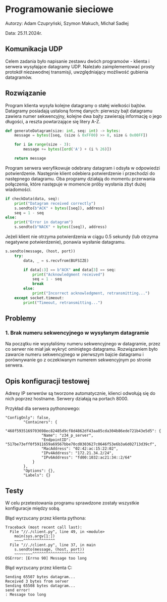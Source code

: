 # Programowanie sieciowe
Autorzy: Adam Czupryński, Szymon Makuch, Michał Sadlej

Data: 25.11.2024r.

##  Komunikacja UDP
Celem zadania było napisanie zestawu dwóch programoów - klienta i serwera wysyłające datagramy UDP.
Należało zaimplementować prosty protokół niezawodnej transmisji, uwzględniający możliwość gubienia datagramów.

## Rozwiązanie
Program klienta wysyła kolejne datagramy o stałej wielkości bajtów. Datagramy posiadają ustaloną formę danych: pierwszy bajt datagramu zawiera numer sekwencyjny, kolejne dwa bajty zawierają informację o jego długości, a reszta powtarzające się litery A-Z.
```python
def generateDatagram(size: int, seq: int) -> bytes:
    message = bytes([seq, (size & 0xFF00) >> 8, size & 0x00FF])

    for i in range(size - 3):
        message += bytes([ord('A') + (i % 26)])

    return message
```

Program serwera weryfikowuje odebrany datagram i odsyła w odpowiedzi potwierdzenie. Następnie klient odebiera potwierdzenie i przechodzi do następnego datagramu. Oba programy działają do momentu przerwania połączenia, które następuje w momencie próby wysłania zbyt dużej wiadomości.
```python
if checkData(data, seq):
    print("Datagram received correctly")
    s.sendto(b"ACK" + bytes([seq]), address)
    seq = 1 - seq
else:
    print("Error in datagram")
    s.sendto(b"NACK" + bytes([seq]), address)
```

Jeżeli klient nie otrzyma potwierdzenia w ciągu 0.5 sekundy (lub otrzyma negatywne potwierdzenie), ponawia wysłanie datagramu.
```python
s.sendto(message, (host, port))
    try:
        data, _ = s.recvfrom(BUFSIZE)

        if data[:3] == b"ACK" and data[3] == seq:
            print("Acknowledgment received")
            seq = 1 - seq
            break
        else:
            print("Incorrect acknowledgment, retransmitting...")
    except socket.timeout:
        print("Timeout, retransmitting...")
```


## Problemy 

### 1. Brak numeru sekwencyjnego w wysyłanym datagramie
Na początku nie wysyłaliśmy numeru sekwencyjnego w datagramie, przez co serwer nie miał jak wykryć ominiętego datagramu.
Rozwiązaniem było zawarcie numeru sekwencyjnego w pierwszym bajcie datagramu i porównywanie go z oczekiwanym numerem sekwencyjnym po stronie serwera.

## Opis konfiguracji testowej

Adresy IP serwerów są tworzone automatycznie, klienci odwołują się do nich poprzez hostname. Serwery działają na portach 8000.

Przykład dla serwera pythonowego:
```
"ConfigOnly": false,
        "Containers": {
            "468f5935169703698ec82485d9cf8d4862df43aa85cda304b86ede721b43e5d5": {
                "Name": "z34_p_server",
                "EndpointID": "517be73eff0f5911659a69567bbe70cd0303627c0646f53e6b3a6d02713d39cf",
                "MacAddress": "02:42:ac:15:22:02",
                "IPv4Address": "172.21.34.2/24",
                "IPv6Address": "fd00:1032:ac21:34::2/64"
            }
        },
        "Options": {},
        "Labels": {}
```

## Testy

W celu przetestowania programu sprawdzone zostały wszystkie konfiguracje między sobą. 

Błąd wyrzucany przez klienta pythona:
```
Traceback (most recent call last):
  File "//./client.py", line 49, in <module>
    main(sys.argv[1:])
    ~~~~^^^^^^^^^^^^^^
  File "//./client.py", line 37, in main
    s.sendto(message, (host, port))
    ~~~~~~~~^^^^^^^^^^^^^^^^^^^^^^^
OSError: [Errno 90] Message too long
```

Błąd wyrzucany przez klienta C:
```
Sending 65507 bytes datagram...
Received 3 bytes from server
Sending 65508 bytes datagram...
send error!
: Message too long
```
